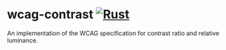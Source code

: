 # wcag-contrast [![Rust](https://github.com/andreban/wcag-contrast/actions/workflows/rust.yml/badge.svg)](https://github.com/andreban/wcag-contrast/actions/workflows/rust.yml)
An implementation of the WCAG specification for contrast ratio and relative luminance.
